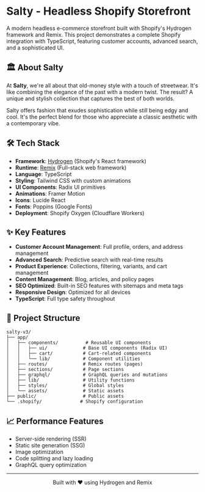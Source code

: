 # Salty - Headless Shopify Storefront

A modern headless e-commerce storefront built with Shopify's Hydrogen framework and Remix. This project demonstrates a complete Shopify integration with TypeScript, featuring customer accounts, advanced search, and a sophisticated UI.

## 🏛️ About Salty

At **Salty**, we're all about that old-money style with a touch of streetwear. It's like combining the elegance of the past with a modern twist. The result? A unique and stylish collection that captures the best of both worlds.

Salty offers fashion that exudes sophistication while still being edgy and cool. It's the perfect blend for those who appreciate a classic aesthetic with a contemporary vibe.

## 🛠️ Tech Stack

- **Framework**: [Hydrogen](https://shopify.dev/custom-storefronts/hydrogen) (Shopify's React framework)
- **Runtime**: [Remix](https://remix.run/) (Full-stack web framework)
- **Language**: TypeScript
- **Styling**: Tailwind CSS with custom animations
- **UI Components**: Radix UI primitives
- **Animations**: Framer Motion
- **Icons**: Lucide React
- **Fonts**: Poppins (Google Fonts)
- **Deployment**: Shopify Oxygen (Cloudflare Workers)

## ✨ Key Features

- **Customer Account Management**: Full profile, orders, and address management
- **Advanced Search**: Predictive search with real-time results
- **Product Experience**: Collections, filtering, variants, and cart management
- **Content Management**: Blog, articles, and policy pages
- **SEO Optimized**: Built-in SEO features with sitemaps and meta tags
- **Responsive Design**: Optimized for all devices
- **TypeScript**: Full type safety throughout

## 📁 Project Structure

```
salty-v3/
├── app/
│   ├── components/          # Reusable UI components
│   │   ├── ui/             # Base UI components (Radix UI)
│   │   ├── cart/           # Cart-related components
│   │   └── lib/            # Component utilities
│   ├── routes/             # Remix routes (pages)
│   ├── sections/           # Page sections
│   ├── graphql/            # GraphQL queries and mutations
│   ├── lib/                # Utility functions
│   ├── styles/             # Global styles
│   └── assets/             # Static assets
├── public/                 # Public assets
└── .shopify/              # Shopify configuration
```


## 📈 Performance Features

- Server-side rendering (SSR)
- Static site generation (SSG)
- Image optimization
- Code splitting and lazy loading
- GraphQL query optimization

---

<div align="center">

  <p>Built with ❤️ using Hydrogen and Remix</p>
</div>
